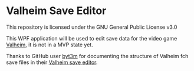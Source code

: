 # Valheim Save Editor

This repository is licensed under the GNU General Public License v3.0

This WPF application will be used to edit save data for the video game [Valheim](https://www.valheimgame.com/), it is not in a MVP state yet.

Thanks to GitHub user [byt3m](https://github.com/byt3m) for documenting the structure of Valheim fch save files in their [Valheim save editor](https://github.com/byt3m/Valheim-Character-Editor).